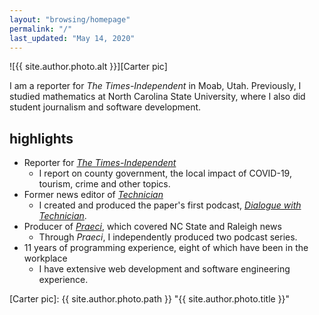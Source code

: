 ```yaml
---
layout: "browsing/homepage"
permalink: "/"
last_updated: "May 14, 2020"
---
```


![{{ site.author.photo.alt }}][Carter pic]

I am a reporter for _The Times-Independent_ in Moab, Utah. Previously, I studied mathematics at North Carolina State University, where I also did student journalism and software development.

## highlights

* Reporter for _[The Times-Independent]_
    * I report on county government, the local impact of COVID-19, tourism, crime and other topics.
* Former news editor of _[Technician]_
    * I created and produced the paper's first podcast, _[Dialogue with Technician]_.
* Producer of _[Praeci]_, which covered NC State and Raleigh news
    * Through _Praeci_, I independently produced two podcast series.
* 11 years of programming experience, eight of which have been in the workplace
    * I have extensive web development and software engineering experience.

[Carter pic]: {{ site.author.photo.path }} "{{ site.author.photo.title }}"

[Dialogue with Technician]: https://overcast.fm/itunes1275744725/dialogue-with-technician
[Praeci]: https://praeci.com
[Technician]: https://technicianonline.com
[The Journal]: https://the-journal.com
[The Times-Independent]: https://moabtimes.com

